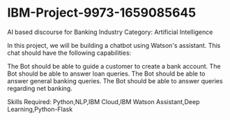 # IBM-Project-9973-1659085645
AI based discourse for Banking Industry
Category: Artificial Intelligence

In this project, we will be building a chatbot using Watson's assistant. This chat should have the following capabilities:

The Bot should be able to guide a customer to create a bank account. The Bot should be able to answer loan queries. The Bot should be able to answer general banking queries. The Bot should be able to answer queries regarding net banking.

Skills Required: Python,NLP,IBM Cloud,IBM Watson Assistant,Deep Learning,Python-Flask
